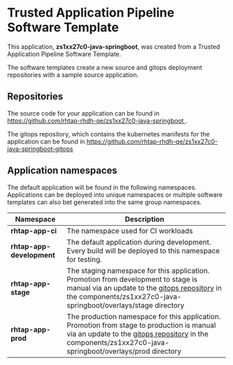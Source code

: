 # Trusted Application Pipeline Software Template

This application, **zs1xx27c0-java-springboot**, was created from a Trusted Application Pipeline Software Template.

The software templates create a new source and gitops deployment repositories with a sample source application. 

## Repositories

The source code for your application can be found in [https://github.com/rhtap-rhdh-qe/zs1xx27c0-java-springboot ](https://github.com/rhtap-rhdh-qe/zs1xx27c0-java-springboot ).
 
The gitops repository, which contains the kubernetes manifests for the application can be found in 
[https://github.com/rhtap-rhdh-qe/zs1xx27c0-java-springboot-gitops ](https://github.com/rhtap-rhdh-qe/zs1xx27c0-java-springboot-gitops ) 

## Application namespaces 

The default application will be found in the following namespaces. Applications can be deployed into unique namespaces or multiple software templates can also bet generated into the same group namespaces.  

|  Namespace   |  Description   |  
| -------- | -------- |
| **rhtap-app-ci** | The namespace used for CI workloads |
| **rhtap-app-development** | The default application during development. Every build will be deployed to this namespace for testing. |
| **rhtap-app-stage** | The staging namespace for this application. Promotion from development to stage is manual via an update to the [gitops repository](https://github.com/rhtap-rhdh-qe/zs1xx27c0-java-springboot-gitops ) in the components/zs1xx27c0-java-springboot/overlays/stage directory |
| **rhtap-app-prod** | The production namespace for this application. Promotion from stage to production is manual via an update to the [gitops repository](https://github.com/rhtap-rhdh-qe/zs1xx27c0-java-springboot-gitops ) in the components/zs1xx27c0-java-springboot/overlays/prod directory |